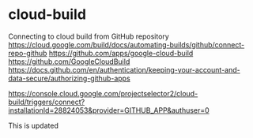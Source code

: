 # cloud-build
Connecting to cloud build from GitHub repository https://cloud.google.com/build/docs/automating-builds/github/connect-repo-github
https://github.com/apps/google-cloud-build
https://github.com/GoogleCloudBuild
https://docs.github.com/en/authentication/keeping-your-account-and-data-secure/authorizing-github-apps



https://console.cloud.google.com/projectselector2/cloud-build/triggers/connect?installationId=28824053&provider=GITHUB_APP&authuser=0

This is updated
